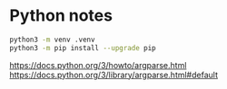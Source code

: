 # Python notes


```bash
python3 -m venv .venv
python3 -m pip install --upgrade pip
```


https://docs.python.org/3/howto/argparse.html
https://docs.python.org/3/library/argparse.html#default
